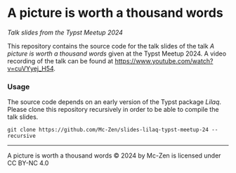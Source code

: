 # A picture is worth a thousand words
_Talk slides from the Typst Meetup 2024_


This repository contains the source code for the talk slides of the talk _A picture is worth a thousand words_ given at the Typst Meetup 2024. A video recording of the talk can be found at https://www.youtube.com/watch?v=cuVYyej_H54. 


### Usage
The source code depends on an early version of the Typst package *Lilaq*. Please clone this repository recursively in order to be able to compile the talk slides.
```
git clone https://github.com/Mc-Zen/slides-lilaq-typst-meetup-24 --recursive
```

--- 
A picture is worth a thousand words © 2024 by Mc-Zen is licensed under CC BY-NC 4.0 
